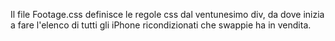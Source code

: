 Il file Footage.css definisce le regole css dal ventunesimo div, da dove inizia a fare l'elenco di tutti gli iPhone
ricondizionati che swappie ha in vendita.